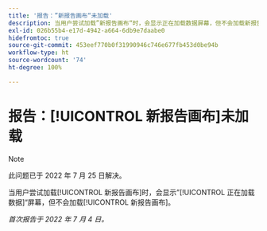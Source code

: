 ```yaml
---
title: '报告：”新报告画布“未加载'
description: 当用户尝试加载”新报告画布“时，会显示正在加载数据屏幕，但不会加载新报告画布。
exl-id: 026b55b4-e17d-4942-a664-6db9e7daabe0
hidefromtoc: true
source-git-commit: 453eef770b0f31990946c746e677fb453d0be94b
workflow-type: ht
source-wordcount: '74'
ht-degree: 100%

---
```


# 报告：[!UICONTROL 新报告画布]未加载

>[!NOTE]
>
>此问题已于 2022 年 7 月 25 日解决。

当用户尝试加载[!UICONTROL 新报告画布]时，会显示”[!UICONTROL 正在加载数据]“屏幕，但不会加载[!UICONTROL 新报告画布]。

_首次报告于 2022 年 7 月 4 日。_
